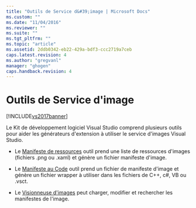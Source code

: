 ```yaml
---
title: "Outils de Service d&#39;image | Microsoft Docs"
ms.custom: ""
ms.date: "11/04/2016"
ms.reviewer: ""
ms.suite: ""
ms.tgt_pltfrm: ""
ms.topic: "article"
ms.assetid: 2ddb0342-eb22-429a-bdf3-ccc2719a7ceb
caps.latest.revision: 4
ms.author: "gregvanl"
manager: "ghogen"
caps.handback.revision: 4
---
```

# Outils de Service d&#39;image
[!INCLUDE[vs2017banner](../../code-quality/includes/vs2017banner.md)]

Le Kit de développement logiciel Visual Studio comprend plusieurs outils pour aider les générateurs d'extension à utiliser le service d'images Visual Studio.  
  
-   Le [Manifeste de ressources](../../extensibility/internals/manifest-from-resources.md) outil prend une liste de ressources d'images \(fichiers .png ou .xaml\) et génère un fichier manifeste d'image.  
  
-   Le [Manifeste au Code](../../extensibility/internals/manifest-to-code.md) outil prend un fichier de manifeste d'image et génère un fichier wrapper à utiliser dans les fichiers de C\+\+, c\#, VB ou .vsct.  
  
-   Le [Visionneuse d'images](../../extensibility/internals/image-library-viewer.md) peut charger, modifier et rechercher les manifestes de l'image.
